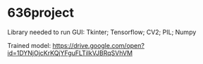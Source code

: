# 636project
Library needed to run GUI: Tkinter; Tensorflow; CV2; PIL; Numpy 

Trained model: https://drive.google.com/open?id=1DYNjOjcKrKQjYFguFLTilkVJBRqSVhVM
